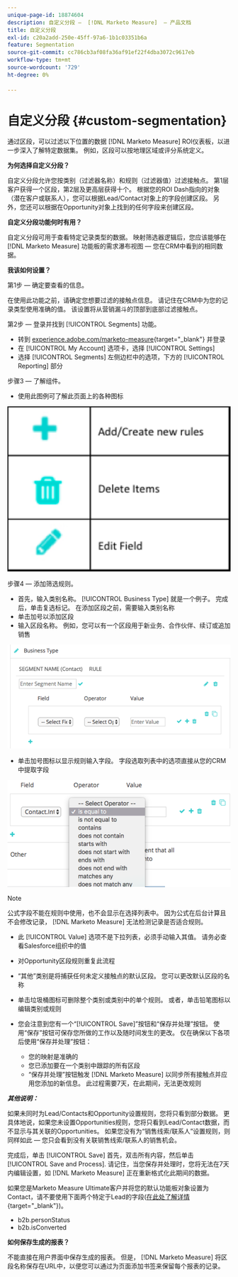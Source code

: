 ```yaml
---
unique-page-id: 18874604
description: 自定义分段 —  [!DNL Marketo Measure]  — 产品文档
title: 自定义分段
exl-id: c20a2add-250e-45ff-97a6-1b1c03351b6a
feature: Segmentation
source-git-commit: cc786cb3af08fa36af91ef22f4dba3072c9617eb
workflow-type: tm+mt
source-wordcount: '729'
ht-degree: 0%

---
```


# 自定义分段 {#custom-segmentation}

通过区段，可以过滤以下位置的数据 [!DNL Marketo Measure] ROI仪表板，以进一步深入了解特定数据集。 例如，区段可以按地理区域或评分系统定义。

**为何选择自定义分段？**

自定义分段允许您按类别（过滤器名称）和规则（过滤器值）过滤接触点。 第1层客户获得一个区段，第2层及更高层获得十个。 根据您的ROI Dash指向的对象（潜在客户或联系人），您可以根据Lead/Contact对象上的字段创建区段。 另外，您还可以根据在Opportunity对象上找到的任何字段来创建区段。

**自定义分段功能何时有用？**

自定义分段可用于查看特定记录类型的数据。 映射筛选器逻辑后，您应该能够在 [!DNL Marketo Measure] 功能板的需求瀑布视图 — 您在CRM中看到的相同数据。

**我该如何设置？**

第1步 — 确定要查看的信息。

在使用此功能之前，请确定您想要过滤的接触点信息。 请记住在CRM中为您的记录类型使用准确的值。 该设置将从营销漏斗的顶部到底部过滤接触点。

第2步 — 登录并找到 [!UICONTROL Segments] 功能。

* 转到 [experience.adobe.com/marketo-measure](https://experience.adobe.com/marketo-measure){target="_blank"} 并登录
* 在 [!UICONTROL My Account] 选项卡，选择 [!UICONTROL Settings]
* 选择 [!UICONTROL Segments] 左侧边栏中的选项，下方的 [!UICONTROL Reporting] 部分

步骤3 — 了解组件。

* 使用此图例可了解此页面上的各种图标

![](assets/1.png)

步骤4 — 添加筛选规则。

* 首先，输入类别名称。 [!UICONTROL Business Type] 就是一个例子。 完成后，单击复选标记。 在添加区段之前，需要输入类别名称
* 单击加号以添加区段
* 输入区段名称。 例如，您可以有一个区段用于新业务、合作伙伴、续订或追加销售

![](assets/2.png)

* 单击加号图标以显示规则输入字段。 字段选取列表中的选项直接从您的CRM中提取字段

![](assets/3.png)

>[!NOTE]
>
>公式字段不能在规则中使用，也不会显示在选择列表中。 因为公式在后台计算且不会修改记录， [!DNL Marketo Measure] 无法检测记录是否适合规则。

* 此 [!UICONTROL Value] 选项不是下拉列表，必须手动输入其值。 请务必查看Salesforce组织中的值
* 对Opportunity区段规则重复此流程
* “其他”类别是将捕获任何未定义接触点的默认区段。 您可以更改默认区段的名称
* 单击垃圾桶图标可删除整个类别或类别中的单个规则。 或者，单击铅笔图标以编辑类别或规则
* 您会注意到您有一个“[!UICONTROL Save]”按钮和“保存并处理”按钮。 使用“保存”按钮可保存您所做的工作以及随时间发生的更改。 仅在确保以下各项后使用“保存并处理”按钮：

   * 您的映射是准确的
   * 您已添加要在一个类别中跟踪的所有区段
   * “保存并处理”按钮触发 [!DNL Marketo Measure] 以同步所有接触点并应用您添加的新信息。 此过程需要7天，在此期间，无法更改规则

**_其他说明：_**

如果未同时为Lead/Contacts和Opportunity设置规则，您将只看到部分数据。 更具体地说，如果您未设置Opportunities规则，您将只看到Lead/Contact数据，而不显示与其关联的Opportunities。 如果您没有为“销售线索/联系人”设置规则，则同样如此 — 您只会看到没有关联销售线索/联系人的销售机会。

完成后，单击 [!UICONTROL Save] 首先，双击所有内容，然后单击 [!UICONTROL Save and Process]. 请记住，当您保存并处理时，您将无法在7天内编辑设置，如 [!DNL Marketo Measure] 正在重新格式化此期间的数据。

如果您是Marketo Measure Ultimate客户并将您的默认功能板对象设置为Contact，请不要使用下面两个特定于Lead的字段([在此处了解详情](/help/marketo-measure-ultimate/data-integrity-requirement.md){target="_blank"})。

* b2b.personStatus
* b2b.isConverted

**如何保存生成的报表？**

不能直接在用户界面中保存生成的报表。 但是， [!DNL Marketo Measure] 将区段名称保存在URL中，以便您可以通过为页面添加书签来保留每个报表的记录。
